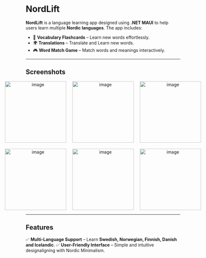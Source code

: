 # NordLift

**NordLift** is a language learning app designed using **.NET MAUI** to help users learn multiple **Nordic languages**. The app includes:

- 📖 **Vocabulary Flashcards** – Learn new words effortlessly.
- 🌍 **Translations** – Translate and Learn new words.
- 🎮 **Word Match Game** – Match words and meanings interactively.

---

## Screenshots

<div align="center" style="display: flex; justify-content: center; gap: 20px;">
  <img width="200" alt="image" src="https://github.com/user-attachments/assets/8df50b26-2fed-4814-ba48-d1148f2261d0" />
  <img width="200" alt="image" src="https://github.com/user-attachments/assets/e762c2a1-da12-4062-854d-1baae90a2336" />
  <img width="200" alt="image" src="https://github.com/user-attachments/assets/4c0c63ea-80ae-477b-9975-05ea1129b2a9" />
</div>

<div style="height: 20px;"></div> <!-- Spacer between rows -->

<div align="center" style="display: flex; justify-content: center; gap: 20px;">
  <img width="200" alt="image" src="https://github.com/user-attachments/assets/3098f3a2-3fb3-4a77-ae9f-6b49b3b30e3d" />
  <img width="200" alt="image" src="https://github.com/user-attachments/assets/636ece3f-6d6f-4393-8dff-4536a5ea33fc" />
  <img width="200" alt="image" src="https://github.com/user-attachments/assets/f1286cc5-a412-405a-bd31-4f4de199e357" />
</div>

---

## Features

✅ **Multi-Language Support** – Learn **Swedish, Norwegian, Finnish, Danish and Icelandic**.
✅ **User-Friendly Interface** – Simple and intuitive designaligning with Nordic Minimalism.


